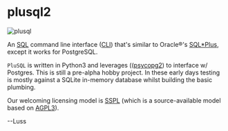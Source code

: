 # plusql2

![plusql](https://user-images.githubusercontent.com/1664798/120719305-0ac9c300-c498-11eb-9e1e-f8175074a99b.png) 

An [SQL](https://en.wikipedia.org/wiki/SQL) command line interface ([CLI](https://en.wikipedia.org/wiki/Command-line_interface)) that's similar to Oracle&reg;'s [SQL*Plus](https://www.oreilly.com/library/view/oracle-sqlplus-the/0596007469/), except it works for PostgreSQL.

`PluSQL` is written in Python3 and leverages (([psycopg2](https://www.psycopg.org)) to interface w/ Postgres.   This is still a pre-alpha hobby project.  In these early days testing is mostly against a SQLite in-memory database whilst building the basic plumbing.

Our welcoming licensing model is [SSPL](https://en.wikipedia.org/wiki/Server_Side_Public_License) (which is a source-available model based on [AGPL3](https://www.gnu.org/licenses/agpl-3.0.en.html)).

--Luss

